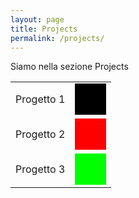```yaml
---
layout: page
title: Projects
permalink: /projects/
---
```


<!DOCTYPE html>
<html>
<head>
    Siamo nella sezione Projects
</head>
<body>
    <div class="contain-to-grid sticky"></div>
    <div id="main" role="main">
        <div class="full">
            <div class="row">
                <table class="page-list">
                    <tr class="clickable-row" data-href="/_projects/GPErks">
                        <td class="description">Progetto 1</td>
                        <td>
                            <div class="square-figure" style="width: 50px; height: 50px; background-color: #000;"></div>
                        </td>
                    </tr>
                    <tr class="clickable-row" data-href="/_projects/TheFlysLoop">
                        <td class="description">Progetto 2</td>
                        <td>
                            <div class="square-figure" style="width: 50px; height: 50px; background-color: #ff0000;"></div>
                        </td>
                    </tr>
                    <tr class="clickable-row" data-href="/_projects/ExampleProject">
                        <td class="description">Progetto 3</td>
                        <td>
                            <div class="square-figure" style="width: 50px; height: 50px; background-color: #00ff00;"></div>
                        </td>
                    </tr>
                </table>
            </div>
        </div>
    </div>
</body>
</html>
